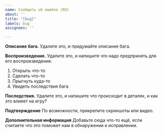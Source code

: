 ```yaml
---
name: Сообщить об ошибке (RU)
about: ''
title: "[bug]"
labels: bug
assignees: ''

---
```


**Описание бага.**
Удалите это, и придумайте описание бага.

**Воспроизведение.**
Удалите это, и напишите что надо предпринять для его воспроизведения.
1. Открыть что-то
2. Сделать что-то
3. Прыгнуть куда-то
4. Увидеть последствия бага

**Последствия.**
Удалите это, и напишите что происходит в деталях, и как это влияет на игру?

**Подтверждение**
По возможности, прикрепите скриншоты или видео.

**Дополнительная информация**
Добавьте сюда что-то ещё, если считаете что это поможет нам в обнаружении и исправлении.
